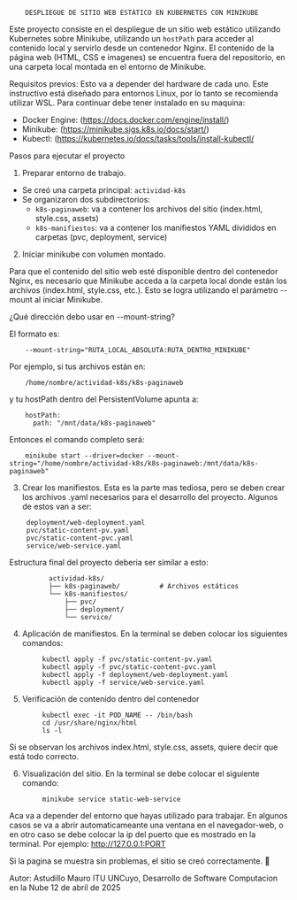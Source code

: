         DESPLIEGUE DE SITIO WEB ESTÁTICO EN KUBERNETES CON MINIKUBE

Este proyecto consiste en el despliegue de un sitio web estático utilizando Kubernetes sobre Minikube, utilizando un `hostPath` para acceder al contenido local y servirlo desde un contenedor Nginx.
El contenido de la página web (HTML, CSS e imagenes) se encuentra fuera del repositorio, en una carpeta local montada en el entorno de Minikube.

Requisitos previos:
Esto va a depender del hardware de cada uno. Este instructivo está diseñado para entornos Linux, por lo tanto se recomienda utilizar WSL.
Para continuar debe tener instalado en su maquina:
- Docker Engine: (https://docs.docker.com/engine/install/)
- Minikube: (https://minikube.sigs.k8s.io/docs/start/)
- Kubectl: (https://kubernetes.io/docs/tasks/tools/install-kubectl/

Pasos para ejecutar el proyecto

1. Preparar entorno de trabajo.

- Se creó una carpeta principal: `actividad-k8s`
- Se organizaron dos subdirectorios:
  - `k8s-paginaweb`: va a contener los archivos del sitio (index.html, style.css, assets)
  - `k8s-manifiestos`: va a contener los manifiestos YAML divididos en carpetas (pvc, deployment, service)

2. Iniciar minikube con volumen montado.

Para que el contenido del sitio web esté disponible dentro del contenedor Nginx, es necesario que Minikube acceda a la carpeta local donde están los archivos (index.html, style.css, etc.).
Esto se logra utilizando el parámetro --mount al iniciar Minikube.

¿Qué dirección debo usar en --mount-string?

El formato es:
       
        --mount-string="RUTA_LOCAL_ABSOLUTA:RUTA_DENTRO_MINIKUBE"

Por ejemplo, si tus archivos están en:
       
        /home/nombre/actividad-k8s/k8s-paginaweb

y tu hostPath dentro del PersistentVolume apunta a:
       
        hostPath:
          path: "/mnt/data/k8s-paginaweb"

Entonces el comando completo será:

        minikube start --driver=docker --mount-string="/home/nombre/actividad-k8s/k8s-paginaweb:/mnt/data/k8s-paginaweb"

3. Crear los manifiestos.
   Esta es la parte mas tediosa, pero se deben crear los archivos .yaml necesarios para el desarrollo del proyecto. Algunos de estos van a ser:

        deployment/web-deployment.yaml
        pvc/static-content-pv.yaml
        pvc/static-content-pvc.yaml
        service/web-service.yaml
Estructura final del proyecto deberia ser similar a esto:

              actividad-k8s/
              ├── k8s-paginaweb/          # Archivos estáticos
              └── k8s-manifiestos/
                  ├── pvc/
                  ├── deployment/
                  └── service/

4. Aplicación de manifiestos.
   En la terminal se deben colocar los siguientes comandos:

            kubectl apply -f pvc/static-content-pv.yaml
            kubectl apply -f pvc/static-content-pvc.yaml
            kubectl apply -f deployment/web-deployment.yaml
            kubectl apply -f service/web-service.yaml

6. Verificación de contenido dentro del contenedor

            kubectl exec -it POD_NAME -- /bin/bash
            cd /usr/share/nginx/html
            ls -l
Si se observan los archivos index.html, style.css, assets, quiere decir que está todo correcto.

6. Visualización del sitio.
   En la terminal se debe colocar el siguiente comando:

            minikube service static-web-service

Aca va a depender del entorno que hayas utilizado para trabajar. En algunos casos se va a abrir automaticameante una ventana en el navegador-web, o en otro caso se debe colocar la ip del puerto que es mostrado en la terminal.
Por ejemplo: http://127.0.0.1:PORT

Si la pagina se muestra sin problemas, el sitio se creó correctamente. 🎉

Autor:
Astudillo Mauro
ITU UNCuyo, Desarrollo de Software
Computacion en la Nube
12 de abril de 2025
